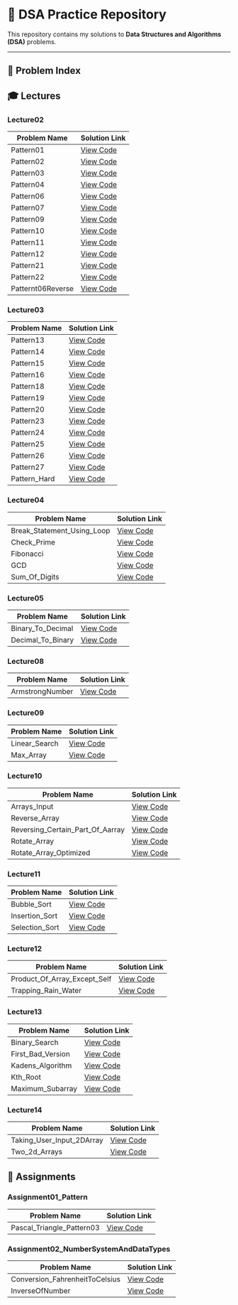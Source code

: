 # 📘 DSA Practice Repository

This repository contains my solutions to **Data Structures and Algorithms (DSA)** problems.

---

## 📑 Problem Index

## 🎓 Lectures

### Lecture02

| Problem Name | Solution Link |
|--------------|---------------|
| Pattern01 | [View Code](src/Lecture02/Pattern01.java) |
| Pattern02 | [View Code](src/Lecture02/Pattern02.java) |
| Pattern03 | [View Code](src/Lecture02/Pattern03.java) |
| Pattern04 | [View Code](src/Lecture02/Pattern04.java) |
| Pattern06 | [View Code](src/Lecture02/Pattern06.java) |
| Pattern07 | [View Code](src/Lecture02/Pattern07.java) |
| Pattern09 | [View Code](src/Lecture02/Pattern09.java) |
| Pattern10 | [View Code](src/Lecture02/Pattern10.java) |
| Pattern11 | [View Code](src/Lecture02/Pattern11.java) |
| Pattern12 | [View Code](src/Lecture02/Pattern12.java) |
| Pattern21 | [View Code](src/Lecture02/Pattern21.java) |
| Pattern22 | [View Code](src/Lecture02/Pattern22.java) |
| Patternt06Reverse | [View Code](src/Lecture02/Patternt06Reverse.java) |


### Lecture03

| Problem Name | Solution Link |
|--------------|---------------|
| Pattern13 | [View Code](src/Lecture03/Pattern13.java) |
| Pattern14 | [View Code](src/Lecture03/Pattern14.java) |
| Pattern15 | [View Code](src/Lecture03/Pattern15.java) |
| Pattern16 | [View Code](src/Lecture03/Pattern16.java) |
| Pattern18 | [View Code](src/Lecture03/Pattern18.java) |
| Pattern19 | [View Code](src/Lecture03/Pattern19.java) |
| Pattern20 | [View Code](src/Lecture03/Pattern20.java) |
| Pattern23 | [View Code](src/Lecture03/Pattern23.java) |
| Pattern24 | [View Code](src/Lecture03/Pattern24.java) |
| Pattern25 | [View Code](src/Lecture03/Pattern25.java) |
| Pattern26 | [View Code](src/Lecture03/Pattern26.java) |
| Pattern27 | [View Code](src/Lecture03/Pattern27.java) |
| Pattern_Hard | [View Code](src/Lecture03/Pattern_Hard.java) |


### Lecture04

| Problem Name | Solution Link |
|--------------|---------------|
| Break_Statement_Using_Loop | [View Code](src/Lecture04/Break_Statement_Using_Loop.java) |
| Check_Prime | [View Code](src/Lecture04/Check_Prime.java) |
| Fibonacci | [View Code](src/Lecture04/Fibonacci.java) |
| GCD | [View Code](src/Lecture04/GCD.java) |
| Sum_Of_Digits | [View Code](src/Lecture04/Sum_Of_Digits.java) |


### Lecture05

| Problem Name | Solution Link |
|--------------|---------------|
| Binary_To_Decimal | [View Code](src/Lecture05/Binary_To_Decimal.java) |
| Decimal_To_Binary | [View Code](src/Lecture05/Decimal_To_Binary.java) |


### Lecture08

| Problem Name | Solution Link |
|--------------|---------------|
| ArmstrongNumber | [View Code](src/Lecture08/ArmstrongNumber.java) |


### Lecture09

| Problem Name | Solution Link |
|--------------|---------------|
| Linear_Search | [View Code](src/Lecture09/Linear_Search.java) |
| Max_Array | [View Code](src/Lecture09/Max_Array.java) |


### Lecture10

| Problem Name | Solution Link |
|--------------|---------------|
| Arrays_Input | [View Code](src/Lecture10/Arrays_Input.java) |
| Reverse_Array | [View Code](src/Lecture10/Reverse_Array.java) |
| Reversing_Certain_Part_Of_Aarray | [View Code](src/Lecture10/Reversing_Certain_Part_Of_Aarray.java) |
| Rotate_Array | [View Code](src/Lecture10/Rotate_Array.java) |
| Rotate_Array_Optimized | [View Code](src/Lecture10/Rotate_Array_Optimized.java) |


### Lecture11

| Problem Name | Solution Link |
|--------------|---------------|
| Bubble_Sort | [View Code](src/Lecture11/Bubble_Sort.java) |
| Insertion_Sort | [View Code](src/Lecture11/Insertion_Sort.java) |
| Selection_Sort | [View Code](src/Lecture11/Selection_Sort.java) |


### Lecture12

| Problem Name | Solution Link |
|--------------|---------------|
| Product_Of_Array_Except_Self | [View Code](src/Lecture12/Product_Of_Array_Except_Self.java) |
| Trapping_Rain_Water | [View Code](src/Lecture12/Trapping_Rain_Water.java) |


### Lecture13

| Problem Name | Solution Link |
|--------------|---------------|
| Binary_Search | [View Code](src/Lecture13/Binary_Search.java) |
| First_Bad_Version | [View Code](src/Lecture13/First_Bad_Version.java) |
| Kadens_Algorithm | [View Code](src/Lecture13/Kadens_Algorithm.java) |
| Kth_Root | [View Code](src/Lecture13/Kth_Root.java) |
| Maximum_Subarray | [View Code](src/Lecture13/Maximum_Subarray.java) |


### Lecture14

| Problem Name | Solution Link |
|--------------|---------------|
| Taking_User_Input_2DArray | [View Code](src/Lecture14/Taking_User_Input_2DArray.java) |
| Two_2d_Arrays | [View Code](src/Lecture14/Two_2d_Arrays.java) |


## 📝 Assignments

### Assignment01_Pattern

| Problem Name | Solution Link |
|--------------|---------------|
| Pascal_Triangle_Pattern03 | [View Code](src/Assignment01_Pattern/Pascal_Triangle_Pattern03.java) |


### Assignment02_NumberSystemAndDataTypes

| Problem Name | Solution Link |
|--------------|---------------|
| Conversion_FahrenheitToCelsius | [View Code](src/Assignment02_NumberSystemAndDataTypes/Conversion_FahrenheitToCelsius.java) |
| InverseOfNumber | [View Code](src/Assignment02_NumberSystemAndDataTypes/InverseOfNumber.java) |

